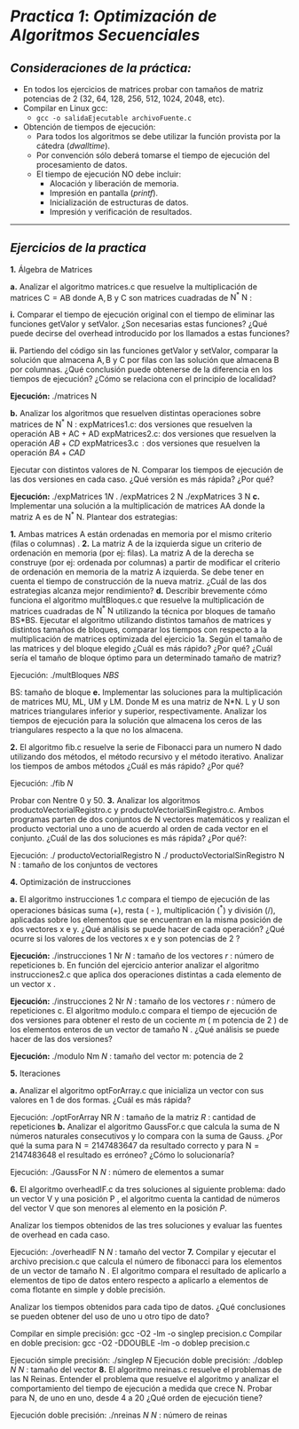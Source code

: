 # ***Practica 1***: *Optimización de Algoritmos Secuenciales*

## ***Consideraciones de la práctica:***

- En todos los ejercicios de matrices probar con tamaños de matriz potencias de 2 (32, 64, 128, 256, 512, 1024, 2048, etc).
- Compilar en Linux gcc:
  - ```gcc -o salidaEjecutable archivoFuente.c```
- Obtención de tiempos de ejecución:
  - Para todos los algoritmos se debe utilizar la función provista por la cátedra (*dwalltime*).
  - Por convención sólo deberá tomarse el tiempo de ejecución del procesamiento de datos.
  - El tiempo de ejecución NO debe incluir:
    - Alocación y liberación de memoria.
    - Impresión en pantalla (*printf*).
    - Inicialización de estructuras de datos.
    - Impresión y verificación de resultados.
___
## ***Ejercicios de la practica***

**1.** Álgebra de Matrices

  **a.** Analizar el algoritmo matrices.c que resuelve la multiplicación de matrices $\mathrm{C}=\mathrm{AB}$ donde $\mathrm{A}, \mathrm{B}$ y C son matrices cuadradas de $\mathrm{N}^{*} \mathrm{~N}$ :

  **i.** Comparar el tiempo de ejecución original con el tiempo de eliminar las funciones getValor y setValor. ¿Son necesarias estas funciones? ¿Qué puede decirse del overhead introducido por los llamados a estas funciones?
  
  **ii.** Partiendo del código sin las funciones getValor y setValor, comparar la solución que almacena $\mathrm{A}, \mathrm{B}$ y C por filas con las solución que almacena B por columnas. ¿Qué conclusión puede obtenerse de la diferencia en los tiempos de ejecución? ¿Cómo se relaciona con el principio de localidad?

  **Ejecución:** ./matrices N

**b.** Analizar los algoritmos que resuelven distintas operaciones sobre matrices de $\mathrm{N}^{*} \mathrm{~N}$ :
expMatrices1.c: dos versiones que resuelven la operación $\mathrm{AB}+\mathrm{AC}+\mathrm{AD}$ expMatrices2.c: dos versiones que resuelven la operación $A B+C D$
$\operatorname{expMatrices3.c}$ : dos versiones que resuelven la operación $B A+C A D$

Ejecutar con distintos valores de N. Comparar los tiempos de ejecución de las dos versiones en cada caso. ¿Qué versión es más rápida? ¿Por qué?

**Ejecución:** ./expMatrices $1 N$
. /expMatrices 2 N
./expMatrices 3 N
**c.** Implementar una solución a la multiplicación de matrices AA donde la matriz A es de $\mathrm{N}^{*} \mathrm{~N}$. Plantear dos estrategias:

**1.** Ambas matrices A están ordenadas en memoria por el mismo criterio (filas o columnas) .
**2.** La matriz A de la izquierda sigue un criterio de ordenación en memoria (por ej: filas). La matriz A de la derecha se construye (por ej: ordenada por columnas) a partir de modificar el criterio de ordenación en memoria de la matriz A izquierda. Se debe tener en cuenta el tiempo de construcción de la nueva matriz.
¿Cuál de las dos estrategias alcanza mejor rendimiento?
**d.** Describir brevemente cómo funciona el algoritmo multBloques.c que resuelve la multiplicación de matrices cuadradas de $\mathrm{N}^{*} \mathrm{~N}$ utilizando la técnica por bloques de tamaño BS*BS. Ejecutar el algoritmo utilizando distintos tamaños de matrices y distintos tamaños de bloques, comparar los tiempos con respecto a la multiplicación de matrices optimizada del ejercicio 1a. Según el tamaño de las matrices y del bloque elegido ¿Cuál es más rápido? ¿Por qué? ¿Cuál sería el tamaño de bloque óptimo para un determinado tamaño de matriz?

Ejecución: ./multBloques $N B S$

BS: tamaño de bloque
**e.** Implementar las soluciones para la multiplicación de matrices MU, ML, UM y LM. Donde M es una matriz de N*N. L y U son matrices triangulares inferior y superior, respectivamente. Analizar los tiempos de ejecución para la solución que almacena los ceros de las triangulares respecto a la que no los almacena.

**2.** El algoritmo fib.c resuelve la serie de Fibonacci para un numero N dado utilizando dos métodos, el método recursivo y el método iterativo. Analizar los tiempos de ambos métodos ¿Cuál es más rápido? ¿Por qué?

Ejecución: ./fib $N$

Probar con Nentre 0 y 50.
**3.** Analizar los algoritmos productoVectorialRegistro.c y productoVectorialSinRegistro.c. Ambos programas parten de dos conjuntos de N vectores matemáticos y realizan el producto vectorial uno a uno de acuerdo al orden de cada vector en el conjunto. ¿Cuál de las dos soluciones es más rápida? ¿Por qué?:

Ejecución: ./ productoVectorialRegistro N
./ productoVectorialSinRegistro N
N : tamaño de los conjuntos de vectores

**4.** Optimización de instrucciones

**a.** El algoritmo instrucciones $1 . c$ compara el tiempo de ejecución de las operaciones básicas suma $(+)$, resta ( - ), multiplicación $\left(^{*}\right)$ y división (/), aplicadas sobre los elementos que se encuentran en la misma posición de dos vectores x e y. ¿Qué análisis se puede hacer de cada operación? ¿Qué ocurre si los valores de los vectores x e y son potencias de 2 ?

**Ejecución:** ./instrucciones 1 Nr
$N$ : tamaño de los vectores
$r$ : número de repeticiones
b. En función del ejercicio anterior analizar el algoritmo instrucciones2.c que aplica dos operaciones distintas a cada elemento de un vector x .

**Ejecución:** ./instrucciones 2 Nr
$N$ : tamaño de los vectores
$r$ : número de repeticiones
c. El algoritmo modulo.c compara el tiempo de ejecución de dos versiones para obtener el resto de un cociente $m$ ( m potencia de 2 ) de los elementos enteros de un vector de tamaño N . ¿Qué análisis se puede hacer de las dos versiones?

**Ejecución:** ./modulo Nm
$N$ : tamaño del vector
m: potencia de 2

**5.** Iteraciones

**a.** Analizar el algoritmo optForArray.c que inicializa un vector con sus valores en 1 de dos formas. ¿Cuál es más rápida?

Ejecución: ./optForArray NR
$N$ : tamaño de la matriz
$R$ : cantidad de repeticiones
**b.** Analizar el algoritmo GaussFor.c que calcula la suma de N números naturales consecutivos y lo compara con la suma de Gauss.
¿Por qué la suma para $\mathrm{N}=2147483647$ da resultado correcto y para $\mathrm{N}=2147483648$ el resultado es erróneo? ¿Cómo lo solucionaría?

Ejecución: ./GaussFor N
$N$ : número de elementos a sumar

**6.** El algoritmo overheadIF.c da tres soluciones al siguiente problema: dado un vector V y una posición P , el algoritmo cuenta la cantidad de números del vector V que son menores al elemento en la posición $P$.

Analizar los tiempos obtenidos de las tres soluciones y evaluar las fuentes de overhead en cada caso.

Ejecución: ./overheadIF N
$N$ : tamaño del vector
**7.** Compilar y ejecutar el archivo precision.c que calcula el número de fibonacci para los elementos de un vector de tamaño N . El algoritmo compara el resultado de aplicarlo a elementos de tipo de datos entero respecto a aplicarlo a elementos de coma flotante en simple y doble precisión.

Analizar los tiempos obtenidos para cada tipo de datos. ¿Qué conclusiones se pueden obtener del uso de uno u otro tipo de dato?

Compilar en simple precisión: gcc -O2 -lm -o singlep precision.c Compilar en doble precision: gcc -O2 -DDOUBLE -lm -o doblep precision.c

Ejecución simple precisión: ./singlep $N$ Ejecución doble precisión: ./doblep $N$
$N$ : tamaño del vector
**8.** El algoritmo nreinas.c resuelve el problemas de las N Reinas. Entender el problema que resuelve el algoritmo y analizar el comportamiento del tiempo de ejecución a medida que crece N. Probar para N, de uno en uno, desde 4 a 20 ¿Qué orden de ejecución tiene?

Ejecución doble precisión: ./nreinas $N$
$N$ : número de reinas
